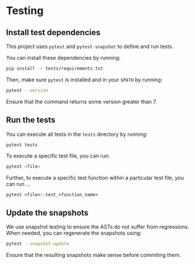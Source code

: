 # Testing

## Install test dependencies

This project uses `pytest` and `pytest-snapshot` to define and run tests.

You can install these dependencies by running:

```sh
pip install -r tests/requirements.txt
```

Then, make sure `pytest` is installed and in your `$PATH` by running:

```sh
pytest --version
```

Ensure that the command returns some version greater than 7.

## Run the tests

You can execute all tests in the `tests` directory by running:

```sh
pytest tests
```

To execute a specific test file, you can run:

```sh
pytest <file>
```

Further, to execute a specific test function within a particular test file, you can run ...

```
pytest <file>::test_<function_name>
```

## Update the snapshots

We use snapshot testing to ensure the ASTs do not suffer from regressions. When needed, you can regenerate the snapshots using:

```sh
pytest --snapshot-update
```

Ensure that the resulting snapshots make sense before commiting them.

